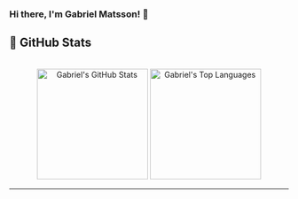 ### Hi there, I'm Gabriel Matsson! 👋

<!--
**GabrielMatsson/GabrielMatsson** is a ✨ _special_ ✨ repository because its `README.md` (this file) appears on your GitHub profile.

Here are some ideas to get you started:

- 🔭 I’m currently working on ...
- 🌱 I’m currently learning ...
- 👯 I’m looking to collaborate on ...
- 🤔 I’m looking for help with ...
- 💬 Ask me about ...
- 📫 How to reach me: ...
- 😄 Pronouns: ...
- ⚡ Fun fact: ...
-->

<h2>📃 GitHub Stats</h2>

<br/>

<div align="center">
  <a href="#"><img alt="Gabriel's GitHub Stats" src="https://github-readme-stats.vercel.app/api?username=GabrielMatsson&show_icons=true&include_all_commits=true&count_private=true&theme=react&hide_border=true&bg_color=0D1117&title_color=F0DB4F&icon_color=F0DB4F" height="200"/></a>
  <a href="#"><img alt="Gabriel's Top Languages" src="https://github-readme-stats.vercel.app/api/top-langs/?username=GabrielMatsson&langs_count=5&layout=donut-vertical&theme=react&hide_border=true&bg_color=0D1117&title_color=F0DB4F&icon_color=F0DB4F" height="200"/></a>
  <br/>
</div>

<hr/>
